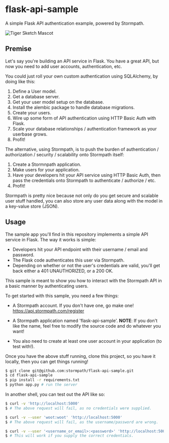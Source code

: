# flask-api-sample

A simple Flask API authentication example, powered by Stormpath.

![Tiger Sketch Mascot](https://github.com/rdegges/flask-api-sample/raw/master/assets/tiger-sketch.jpg)


## Premise

Let's say you're building an API service in Flask.  You have a great API, but
now you need to add user accounts, authentication, etc.

You could just roll your own custom authentication using SQLAlchemy, by doing
like this:

1. Define a User model.
2. Get a database server.
3. Get your user model setup on the database.
4. Install the alembic package to handle database migrations.
5. Create your users.
6. Wire up some form of API authentication using HTTP Basic Auth with Flask.
7. Scale your database relationships / authentication framework as your userbase
   grows.
8. Profit!

The alternative, using Stormpath, is to push the burden of authentication /
authorization / security / scalability onto Stormpath itself:

1. Create a Stormnpath application.
2. Make users for your application.
3. Have your developers hit your API service using HTTP Basic Auth, then pass
   the credentials onto Stormpath to authenticate / authorize / etc.
4. Profit!

Stormpath is pretty nice because not only do you get secure and scalable user
stuff handled, you can also store any user data along with the model in a
key-value store (JSON).


## Usage

The sample app you'll find in this repository implements a simple API service in
Flask. The way it works is simple:

- Developers hit your API endpoint with their username / email and password.
- The Flask code authenticates this user via Stormpath.
- Depending on whether or not the user's credentials are valid, you'll get back
  either a 401 UNAUTHORIZED, or a 200 OK.

This sample is meant to show you how to interact with the Stormpath API in a
basic manner by authenticating users.

To get started with this sample, you need a few things:

- A Stormpath account. If you don't have one, go make one!
  https://api.stormpath.com/register

- A Stormpath application named 'flask-api-sample'. **NOTE**: If you don't like
  the name, feel free to modify the source code and do whatever you want!

- You also need to create at least one user account in your application (to test
  with!).

Once you have the above stuff running, clone this project, so you have it
locally, then you can get things running!

```bash
$ git clone git@github.com:stormpath/flask-api-sample.git
$ cd flask-api-sample
$ pip install -r requirements.txt
$ python app.py # run the server
```

In another shell, you can test out the API like so:

```bash
$ curl -v 'http://localhost:5000'
$ # The above request will fail, as no credentials were supplied.

$ curl -v --user 'woot:woot' 'http://localhost:5000'
$ # The above request will fail, as the username/password are wrong.

$ curl -v --user '<username_or_email>:<password>' 'http://localhost:5000'
$ # This will work if you supply the correct credentials.
